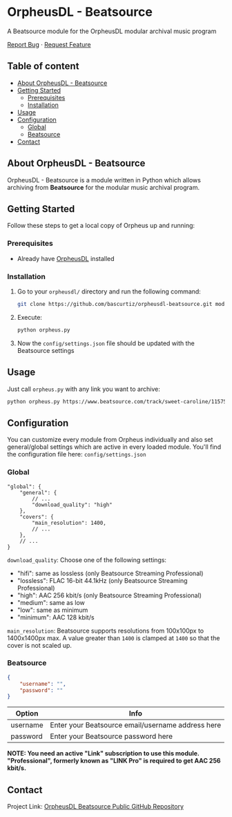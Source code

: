 <!-- PROJECT INTRO -->

OrpheusDL - Beatsource
=================

A Beatsource module for the OrpheusDL modular archival music program

[Report Bug](https://github.com/bascurtiz/orpheusdl-beatsource/issues)
·
[Request Feature](https://github.com/bascurtiz/orpheusdl-beatsource/issues)


## Table of content

- [About OrpheusDL - Beatsource](#about-orpheusdl-beatsource)
- [Getting Started](#getting-started)
    - [Prerequisites](#prerequisites)
    - [Installation](#installation)
- [Usage](#usage)
- [Configuration](#configuration)
    - [Global](#global)
    - [Beatsource](#Beatsource)
- [Contact](#contact)



<!-- ABOUT ORPHEUS -->
## About OrpheusDL - Beatsource

OrpheusDL - Beatsource is a module written in Python which allows archiving from **Beatsource** for the modular music archival program.


<!-- GETTING STARTED -->
## Getting Started

Follow these steps to get a local copy of Orpheus up and running:

### Prerequisites

* Already have [OrpheusDL](https://github.com/yarrm80s/orpheusdl) installed

### Installation

1. Go to your `orpheusdl/` directory and run the following command:
   ```sh
   git clone https://github.com/bascurtiz/orpheusdl-beatsource.git modules/beatsource
   ```
2. Execute:
   ```sh
   python orpheus.py
   ```
3. Now the `config/settings.json` file should be updated with the Beatsource settings

<!-- USAGE EXAMPLES -->
## Usage

Just call `orpheus.py` with any link you want to archive:

```sh
python orpheus.py https://www.beatsource.com/track/sweet-caroline/11575544
```

<!-- CONFIGURATION -->
## Configuration

You can customize every module from Orpheus individually and also set general/global settings which are active in every
loaded module. You'll find the configuration file here: `config/settings.json`

### Global

```json5
"global": {
    "general": {
        // ...
        "download_quality": "high"
    },
    "covers": {
        "main_resolution": 1400,
        // ...
    },
    // ...
}
```

`download_quality`: Choose one of the following settings:
* "hifi": same as lossless (only Beatsource Streaming Professional)
* "lossless": FLAC 16-bit 44.1kHz (only Beatsource Streaming Professional)
* "high": AAC 256 kbit/s (only Beatsource Streaming Professional)
* "medium": same as low
* "low": same as minimum
* "minimum": AAC 128 kbit/s

`main_resolution`: Beatsource supports resolutions from 100x100px to 1400x1400px max.
A value greater than `1400` is clamped at `1400` so that the cover is not scaled up.

### Beatsource
```json
{
    "username": "",
    "password": ""
}
```

| Option   | Info                                            |
|----------|-------------------------------------------------|
| username | Enter your Beatsource email/username address here |
| password | Enter your Beatsource password here               |

**NOTE: You need an active "Link" subscription to use this module. "Professional", formerly known as "LINK Pro" is
required to get  AAC 256 kbit/s.**

<!-- Contact -->
## Contact

Project Link: [OrpheusDL Beatsource Public GitHub Repository](https://github.com/bascurtiz/orpheusdl-beatsource)
